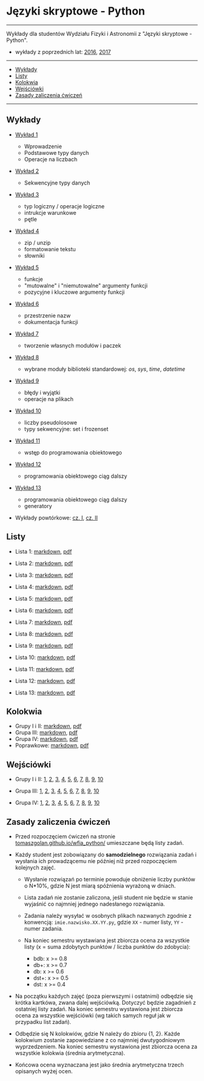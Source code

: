 # Języki skryptowe - Python

---

Wykłady dla studentów Wydziału Fizyki i Astronomii z "Języki skryptowe - Python".

* wykłady z poprzednich lat: [2016](https://tomaszgolan.github.io/js-python/), [2017](https://github.com/TomaszGolan/js-python)

---

* [Wykłady](#wykłady)
* [Listy](#listy)
* [Kolokwia](#kolokwia)
* [Wejściówki](#wejściówki)
* [Zasady zaliczenia ćwiczeń](#zasady-zaliczenia-ćwiczeń)

---

## Wykłady

*  [Wykład 1](https://tomaszgolan.github.io/wfia_python/html/python_w01.html)

    * Wprowadzenie
    * Podstawowe typy danych
    * Operacje na liczbach
    
*  [Wykład 2](https://tomaszgolan.github.io/wfia_python/html/python_w02.html)

    * Sekwencyjne typy danych
        
*  [Wykład 3](https://tomaszgolan.github.io/wfia_python/html/python_w03.html)

    * typ logiczny / operacje logiczne
    * intrukcje warunkowe
    * pętle

*  [Wykład 4](https://tomaszgolan.github.io/wfia_python/html/python_w04.html)

    * zip / unzip
    * formatowanie tekstu
    * słowniki

*  [Wykład 5](https://tomaszgolan.github.io/wfia_python/html/python_w05.html)

    * funkcje
    * "mutowalne" i "niemutowalne" argumenty funkcji
    * pozycyjne i kluczowe argumenty funkcji
  
*  [Wykład 6](https://tomaszgolan.github.io/wfia_python/html/python_w06.html)

    * przestrzenie nazw
    * dokumentacja funkcji

*  [Wykład 7](https://tomaszgolan.github.io/wfia_python/html/python_w07.html)

    * tworzenie własnych modułów i paczek

*  [Wykład 8](https://tomaszgolan.github.io/wfia_python/html/python_w08.html)

    * wybrane moduły biblioteki standardowej: *os*, *sys*, *time*, *datetime*

*  [Wykład 9](https://tomaszgolan.github.io/wfia_python/html/python_w09.html)

    * błędy i wyjątki
    * operacje na plikach

*  [Wykład 10](https://tomaszgolan.github.io/wfia_python/html/python_w10.html)

    * liczby pseudolosowe
    * typy sekwencyjne: set i frozenset

*  [Wykład 11](https://tomaszgolan.github.io/wfia_python/html/python_w11.html)

    * wstęp do programowania obiektowego

*  [Wykład 12](https://tomaszgolan.github.io/wfia_python/html/python_w12.html)

    * programowania obiektowego ciąg dalszy

*  [Wykład 13](https://tomaszgolan.github.io/wfia_python/html/python_w13.html)

    * programowania obiektowego ciąg dalszy
    * generatory

* Wykłady powtórkowe: [cz. I](http://tomaszgolan.github.io/reveal_talks/html/js-python_w13.html), [cz. II](http://tomaszgolan.github.io/reveal_talks/html/js-python_w14.html)

## Listy

* Lista 1: [markdown](listy/lista_01.md), [pdf](listy/lista_01.pdf)

* Lista 2: [markdown](listy/lista_02.md), [pdf](listy/lista_02.pdf)

* Lista 3: [markdown](listy/lista_03.md), [pdf](listy/lista_03.pdf)

* Lista 4: [markdown](listy/lista_04.md), [pdf](listy/lista_04.pdf)

* Lista 5: [markdown](listy/lista_05.md), [pdf](listy/lista_05.pdf)

* Lista 6: [markdown](listy/lista_06.md), [pdf](listy/lista_06.pdf)

* Lista 7: [markdown](listy/lista_07.md), [pdf](listy/lista_07.pdf)

* Lista 8: [markdown](listy/lista_08.md), [pdf](listy/lista_08.pdf)

* Lista 9: [markdown](listy/lista_09.md), [pdf](listy/lista_09.pdf)

* Lista 10: [markdown](listy/lista_10.md), [pdf](listy/lista_10.pdf)

* Lista 11: [markdown](listy/lista_11.md), [pdf](listy/lista_11.pdf)

* Lista 12: [markdown](listy/lista_12.md), [pdf](listy/lista_12.pdf)

* Lista 13: [markdown](listy/lista_13.md), [pdf](listy/lista_13.pdf)

## Kolokwia

* Grupy I i II: [markdown](kolokwia/kolokwium.01.grupa.1-2.md), [pdf](kolokwia/kolokwium.01.grupa.1-2.pdf)
* Grupa III: [markdown](kolokwia/kolokwium.01.grupa.3.md), [pdf](kolokwia/kolokwium.01.grupa.3.pdf)
* Grupa IV: [markdown](kolokwia/kolokwium.01.grupa.4.md), [pdf](kolokwia/kolokwium.01.grupa.4.pdf)
* Poprawkowe: [markdown](kolokwia/kolo.poprawa.md), [pdf](kolokwia/kolo.poprawa.pdf)

## Wejściówki

* Grupy I i II: [1](wejsciowki/wejsciowka.01.grupa.1-2.pdf), [2](wejsciowki/wejsciowka.02.grupa.1-2.pdf), [3](wejsciowki/wejsciowka.03.grupa.1-2.pdf), [4](wejsciowki/wejsciowka.04.grupa.1-2.pdf), [5](wejsciowki/wejsciowka.05.grupa.1-2.pdf), [6](wejsciowki/wejsciowka.06.grupa.1-2.pdf), [7](wejsciowki/wejsciowka.07.grupa.1-2.pdf), [8](wejsciowki/wejsciowka.08.grupa.1-2.pdf), [9](wejsciowki/wejsciowka.09.grupa.1-2.pdf), [10](wejsciowki/wejsciowka.10.grupa.1-2.pdf)

* Grupa III: [1](wejsciowki/wejsciowka.01.grupa.3.pdf), [2](wejsciowki/wejsciowka.02.grupa.3.pdf), [3](wejsciowki/wejsciowka.03.grupa.3.pdf), [4](wejsciowki/wejsciowka.04.grupa.3.pdf), [5](wejsciowki/wejsciowka.05.grupa.3.pdf), [6](wejsciowki/wejsciowka.06.grupa.3.pdf), [7](wejsciowki/wejsciowka.07.grupa.3.pdf), [8](wejsciowki/wejsciowka.08.grupa.3.pdf), [9](wejsciowki/wejsciowka.09.grupa.3.pdf), [10](wejsciowki/wejsciowka.10.grupa.3.pdf)

* Grupa IV: [1](wejsciowki/wejsciowka.01.grupa.4.pdf), [2](wejsciowki/wejsciowka.02.grupa.4.pdf), [3](wejsciowki/wejsciowka.03.grupa.4.pdf), [4](wejsciowki/wejsciowka.04.grupa.4.pdf), [5](wejsciowki/wejsciowka.05.grupa.4.pdf), [6](wejsciowki/wejsciowka.06.grupa.4.pdf), [7](wejsciowki/wejsciowka.07.grupa.4.pdf), [8](wejsciowki/wejsciowka.08.grupa.4.pdf), [9](wejsciowki/wejsciowka.09.grupa.4.pdf), [10](wejsciowki/wejsciowka.10.grupa.4.pdf)

## Zasady zaliczenia ćwiczeń

* Przed rozpoczęciem ćwiczeń na stronie [tomaszgolan.github.io/wfia_python/](https://tomaszgolan.github.io/wfia_python/) umieszczane będą listy zadań.

* Każdy student jest zobowiązany do **samodzielnego** rozwiązania zadań i wysłania ich prowadzącemu nie później niż przed rozpoczęciem kolejnych zajęć.

    * Wysłanie rozwiązań po terminie powoduje obniżenie liczby punktów o N*10%, gdzie N jest miarą spóźnienia wyrażoną w dniach.
    * Lista zadań nie zostanie zaliczona, jeśli student nie będzie w stanie wyjaśnić co najmniej jednego nadesłanego rozwiązania.
    * Zadania należy wysyłać w osobnych plikach nazwanych zgodnie z konwencją: `imie.nazwisko.XX.YY.py`, gdzie `XX` - numer listy, `YY` - numer zadania.
    * Na koniec semestru wystawiana jest zbiorcza ocena za wszystkie listy (x = suma zdobytych punktów / liczba punktów do zdobycia):

        *  bdb: x >= 0.8
        *  db+: x >= 0.7
        *   db: x >= 0.6
        * dst+: x >= 0.5
        *  dst: x >= 0.4

* Na początku każdych zajęć (poza pierwszymi i ostatnimi) odbędzie się krótka kartkówa, zwana dalej wejściówką. Dotyczyć będzie zagadnień z ostatniej listy zadań. Na koniec semestru wystawiona jest zbiorcza ocena za wszystkie wejściówki (wg takich samych reguł jak w przypadku list zadań).

* Odbędzie się N kolokwiów, gdzie N należy do zbioru {1, 2}. Każde kolokwium zostanie zapowiedziane z co najmniej dwutygodniowym wyprzedzeniem. Na koniec semestru wystawiona jest zbiorcza ocena za wszystkie kolokwia (średnia arytmetyczna).

* Końcowa ocena wyznaczana jest jako średnia arytmetyczna trzech opisanych wyżej ocen.
